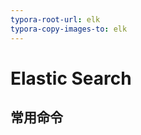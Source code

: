 ```yaml
---
typora-root-url: elk
typora-copy-images-to: elk
---
```


# Elastic Search

## 常用命令

```

```

